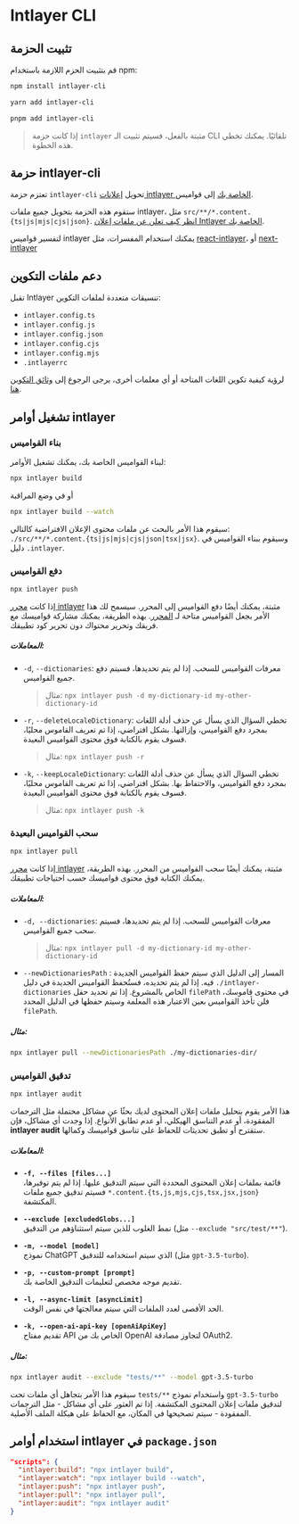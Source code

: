 # Intlayer CLI

## تثبيت الحزمة

قم بتثبيت الحزم اللازمة باستخدام npm:

```bash packageManager="npm"
npm install intlayer-cli
```

```bash packageManager="yarn"
yarn add intlayer-cli
```

```bash packageManager="pnpm"
pnpm add intlayer-cli
```

> إذا كانت حزمة `intlayer` مثبتة بالفعل، فسيتم تثبيت الـ CLI تلقائيًا. يمكنك تخطي هذه الخطوة.

## حزمة intlayer-cli

تعتزم حزمة `intlayer-cli` تحويل [إعلانات intlayer الخاصة بك](https://github.com/aymericzip/intlayer/blob/main/docs/ar/content_declaration/get_started.md) إلى قواميس.

ستقوم هذه الحزمة بتحويل جميع ملفات intlayer، مثل `src/**/*.content.{ts|js|mjs|cjs|json}`. [انظر كيف تعلن عن ملفات إعلان Intlayer الخاصة بك](https://github.com/aymericzip/intlayer/blob/main/packages/intlayer/README.md).

لتفسير قواميس intlayer يمكنك استخدام المفسرات، مثل [react-intlayer](https://www.npmjs.com/package/react-intlayer)، أو [next-intlayer](https://www.npmjs.com/package/next-intlayer)

## دعم ملفات التكوين

تقبل Intlayer تنسيقات متعددة لملفات التكوين:

- `intlayer.config.ts`
- `intlayer.config.js`
- `intlayer.config.json`
- `intlayer.config.cjs`
- `intlayer.config.mjs`
- `.intlayerrc`

لرؤية كيفية تكوين اللغات المتاحة أو أي معلمات أخرى، يرجى الرجوع إلى [وثائق التكوين هنا](https://github.com/aymericzip/intlayer/blob/main/docs/ar/configuration.md).

## تشغيل أوامر intlayer

### بناء القواميس

لبناء القواميس الخاصة بك، يمكنك تشغيل الأوامر:

```bash
npx intlayer build
```

أو في وضع المراقبة

```bash
npx intlayer build --watch
```

سيقوم هذا الأمر بالبحث عن ملفات محتوى الإعلان الافتراضية كالتالي: `./src/**/*.content.{ts|js|mjs|cjs|json|tsx|jsx}`. وسيقوم ببناء القواميس في دليل `.intlayer`.

### دفع القواميس

```bash
npx intlayer push
```

إذا كانت [محرر intlayer](https://github.com/aymericzip/intlayer/blob/main/docs/ar/intlayer_editor.md) مثبتة، يمكنك أيضًا دفع القواميس إلى المحرر. سيسمح لك هذا الأمر بجعل القواميس متاحة لـ [المحرر](https://intlayer.org/dashboard). بهذه الطريقة، يمكنك مشاركة قواميسك مع فريقك وتحرير محتواك دون تحرير كود تطبيقك.

##### المعاملات:

- `-d`, `--dictionaries`: معرفات القواميس للسحب. إذا لم يتم تحديدها، فسيتم دفع جميع القواميس.
  > مثال: `npx intlayer push -d my-dictionary-id my-other-dictionary-id`
- `-r`, `--deleteLocaleDictionary`: تخطي السؤال الذي يسأل عن حذف أدلة اللغات بمجرد دفع القواميس، وإزالتها. بشكل افتراضي، إذا تم تعريف القاموس محليًا، فسوف يقوم بالكتابة فوق محتوى القواميس البعيدة.
  > مثال: `npx intlayer push -r`
- `-k`, `--keepLocaleDictionary`: تخطي السؤال الذي يسأل عن حذف أدلة اللغات بمجرد دفع القواميس، والاحتفاظ بها. بشكل افتراضي، إذا تم تعريف القاموس محليًا، فسوف يقوم بالكتابة فوق محتوى القواميس البعيدة.
  > مثال: `npx intlayer push -k`

### سحب القواميس البعيدة

```bash
npx intlayer pull
```

إذا كانت [محرر intlayer](https://github.com/aymericzip/intlayer/blob/main/docs/ar/intlayer_editor.md) مثبتة، يمكنك أيضًا سحب القواميس من المحرر. بهذه الطريقة، يمكنك الكتابة فوق محتوى قواميسك حسب احتياجات تطبيقك.

##### المعاملات:

- `-d, --dictionaries`: معرفات القواميس للسحب. إذا لم يتم تحديدها، فسيتم سحب جميع القواميس.
  > مثال: `npx intlayer pull -d my-dictionary-id my-other-dictionary-id`
- `--newDictionariesPath` : المسار إلى الدليل الذي سيتم حفظ القواميس الجديدة فيه. إذا لم يتم تحديده، فستُحفظ القواميس الجديدة في دليل `./intlayer-dictionaries` الخاص بالمشروع. إذا تم تحديد حقل `filePath` في محتوى قاموسك، فلن تأخذ القواميس بعين الاعتبار هذه المعلمة وسيتم حفظها في الدليل المحدد `filePath`.

##### مثال:

```bash
npx intlayer pull --newDictionariesPath ./my-dictionaries-dir/
```

### تدقيق القواميس

```bash
npx intlayer audit
```

هذا الأمر يقوم بتحليل ملفات إعلان المحتوى لديك بحثًا عن مشاكل محتملة مثل الترجمات المفقودة، أو عدم التناسق الهيكلي، أو عدم تطابق الأنواع. إذا وجدت أي مشاكل، فإن **intlayer audit** ستقترح أو تطبق تحديثات للحفاظ على تناسق قواميسك وكمالها.

##### المعاملات:

- **`-f, --files [files...]`**  
  قائمة بملفات إعلان المحتوى المحددة التي سيتم التدقيق عليها. إذا لم يتم توفيرها، فسيتم تدقيق جميع ملفات `*.content.{ts,js,mjs,cjs,tsx,jsx,json}` المكتشفة.

- **`--exclude [excludedGlobs...]`**  
  نمط الغلوب للذين سيتم استثناؤهم من التدقيق (مثل `--exclude "src/test/**"`).

- **`-m, --model [model]`**  
  نموذج ChatGPT الذي سيتم استخدامه للتدقيق (مثل `gpt-3.5-turbo`).

- **`-p, --custom-prompt [prompt]`**  
  تقديم موجه مخصص لتعليمات التدقيق الخاصة بك.

- **`-l, --async-limit [asyncLimit]`**  
  الحد الأقصى لعدد الملفات التي سيتم معالجتها في نفس الوقت.

- **`-k, --open-ai-api-key [openAiApiKey]`**  
  تقديم مفتاح API الخاص بك من OpenAI لتجاوز مصادقة OAuth2.

##### مثال:

```bash
npx intlayer audit --exclude "tests/**" --model gpt-3.5-turbo
```

سيقوم هذا الأمر بتجاهل أي ملفات تحت `tests/**` واستخدام نموذج `gpt-3.5-turbo` لتدقيق ملفات إعلان المحتوى المكتشفة. إذا تم العثور على أي مشاكل - مثل الترجمات المفقودة - سيتم تصحيحها في المكان، مع الحفاظ على هيكلة الملف الأصلية.

## استخدام أوامر intlayer في `package.json`

```json fileName="package.json"
"scripts": {
  "intlayer:build": "npx intlayer build",
  "intlayer:watch": "npx intlayer build --watch",
  "intlayer:push": "npx intlayer push",
  "intlayer:pull": "npx intlayer pull",
  "intlayer:audit": "npx intlayer audit"
}
```
